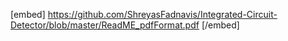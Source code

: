 [embed] https://github.com/ShreyasFadnavis/Integrated-Circuit-Detector/blob/master/ReadME_pdfFormat.pdf [/embed]
